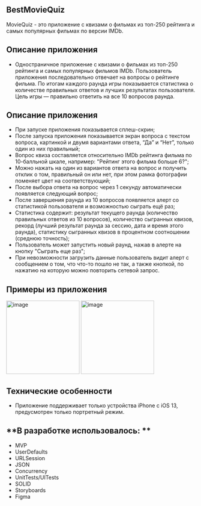 ## **BestMovieQuiz**

MovieQuiz - это приложение с квизами о фильмах из топ-250 рейтинга и самых популярных фильмах по версии IMDb.
## **Описание приложения**

- Одностраничное приложение с квизами о фильмах из топ-250 рейтинга и самых популярных фильмов IMDb. Пользователь приложения последовательно отвечает на вопросы о рейтинге фильма. По итогам каждого раунда игры показывается статистика о количестве правильных ответов и лучших результатах пользователя. Цель игры — правильно ответить на все 10 вопросов раунда.

## **Описание приложения**
- При запуске приложения показывается сплеш-скрин;
- После запуска приложения показывается экран вопроса с текстом вопроса, картинкой и двумя вариантами ответа, “Да” и “Нет”, только один из них правильный;
- Вопрос квиза составляется относительно IMDb рейтинга фильма по 10-балльной шкале, например: "Рейтинг этого фильма больше 6?";
- Можно нажать на один из вариантов ответа на вопрос и получить отклик о том, правильный он или нет, при этом рамка фотографии поменяет цвет на соответствующий;
- После выбора ответа на вопрос через 1 секунду автоматически появляется следующий вопрос;
- После завершения раунда из 10 вопросов появляется алерт со статистикой пользователя и возможностью сыграть ещё раз;
- Статистика содержит: результат текущего раунда (количество правильных ответов из 10 вопросов), количество сыгранных квизов, рекорд (лучший результат раунда за сессию, дата и время этого раунда), статистику сыгранных квизов в процентном соотношении (среднюю точность);
- Пользователь может запустить новый раунд, нажав в алерте на кнопку "Сыграть еще раз";
- При невозможности загрузить данные пользователь видит алерт с сообщением о том, что что-то пошло не так, а также кнопкой, по нажатию на которую можно повторить сетевой запрос.

## **Примеры из приложения**
<img width="195" alt="image" src="https://user-images.githubusercontent.com/53314883/206917104-470a72d1-e149-4c77-b806-e9b802f898f0.png">   <img width="195" alt="image" src="https://user-images.githubusercontent.com/53314883/206917037-3c1c1041-a0bc-42f7-b924-aebcc0975fc3.png">


## **Технические особенности**
- Приложение поддерживает только устройства iPhone с iOS 13, предусмотрен только портретный режим.


## **В разработке использовалось: **
- MVP
- UserDefaults
- URLSession 
- JSON
- Concurrency
- UnitTests/UITests
- SOLID
- Storyboards
- Figma


